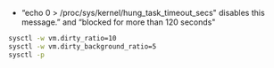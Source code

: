 * “echo 0 > /proc/sys/kernel/hung_task_timeout_secs" disables this message.”
  and “blocked for more than 120 seconds"
```bash
sysctl -w vm.dirty_ratio=10
sysctl -w vm.dirty_background_ratio=5
sysctl -p
```
